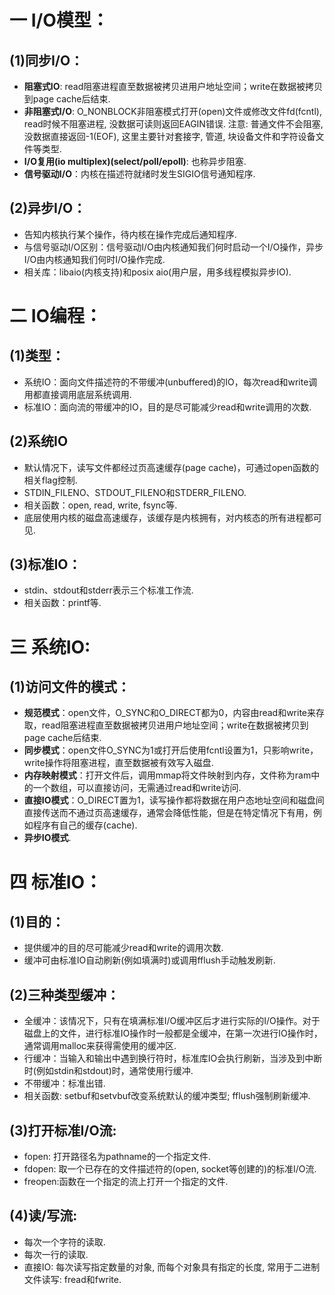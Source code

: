 # 一 I/O模型：
## (1)同步I/O：
- **阻塞式IO**: read阻塞进程直至数据被拷贝进用户地址空间；write在数据被拷贝到page cache后结束.
- **非阻塞式I/O**: O_NONBLOCK非阻塞模式打开(open)文件或修改文件fd(fcntl), read时候不阻塞进程, 没数据可读则返回EAGIN错误. 注意: 普通文件不会阻塞, 没数据直接返回-1(EOF), 这里主要针对套接字, 管道, 块设备文件和字符设备文件等类型.
- **I/O复用(io multiplex)(select/poll/epoll)**: 也称异步阻塞.
- **信号驱动I/O**：内核在描述符就绪时发生SIGIO信号通知程序.

## (2)异步I/O：
- 告知内核执行某个操作，待内核在操作完成后通知程序.
- 与信号驱动I/O区别：信号驱动I/O由内核通知我们何时启动一个I/O操作，异步I/O由内核通知我们何时I/O操作完成.
- 相关库：libaio(内核支持)和posix aio(用户层，用多线程模拟异步IO).

# 二 IO编程：
## (1)类型：
- 系统IO：面向文件描述符的不带缓冲(unbuffered)的IO，每次read和write调用都直接调用底层系统调用.
- 标准IO：面向流的带缓冲的IO，目的是尽可能减少read和write调用的次数.

## (2)系统IO
- 默认情况下，读写文件都经过页高速缓存(page cache)，可通过open函数的相关flag控制.
- STDIN_FILENO、STDOUT_FILENO和STDERR_FILENO.
- 相关函数：open, read, write, fsync等.
- 底层使用内核的磁盘高速缓存，该缓存是内核拥有，对内核态的所有进程都可见.

## (3)标准IO：
- stdin、stdout和stderr表示三个标准工作流.
- 相关函数：printf等.

# 三 系统IO:
## (1)访问文件的模式：
- **规范模式**：open文件，O_SYNC和O_DIRECT都为0，内容由read和write来存取，read阻塞进程直至数据被拷贝进用户地址空间；write在数据被拷贝到page cache后结束.
- **同步模式**：open文件O_SYNC为1或打开后使用fcntl设置为1，只影响write，write操作将阻塞进程，直至数据被有效写入磁盘.
- **内存映射模式**：打开文件后，调用mmap将文件映射到内存，文件称为ram中的一个数组，可以直接访问，无需通过read和write访问.
- **直接IO模式**：O_DIRECT置为1，读写操作都将数据在用户态地址空间和磁盘间直接传送而不通过页高速缓存，通常会降低性能，但是在特定情况下有用，例如程序有自己的缓存(cache).
- **异步IO模式**.

# 四 标准IO：
## (1)目的：
- 提供缓冲的目的尽可能减少read和write的调用次数.
- 缓冲可由标准IO自动刷新(例如填满时)或调用fflush手动触发刷新.

## (2)三种类型缓冲：
- 全缓冲：该情况下，只有在填满标准I/O缓冲区后才进行实际的I/O操作。对于磁盘上的文件，进行标准IO操作时一般都是全缓冲，在第一次进行IO操作时，通常调用malloc来获得需使用的缓冲区.
- 行缓冲：当输入和输出中遇到换行符时，标准库IO会执行刷新，当涉及到中断时(例如stdin和stdout)时，通常使用行缓冲.
- 不带缓冲：标准出错.
- 相关函数: setbuf和setvbuf改变系统默认的缓冲类型; fflush强制刷新缓冲.

## (3)打开标准I/O流:
- fopen: 打开路径名为pathname的一个指定文件.
- fdopen: 取一个已存在的文件描述符的(open, socket等创建的)的标准I/O流.
- freopen:函数在一个指定的流上打开一个指定的文件.

## (4)读/写流:
- 每次一个字符的读取.
- 每次一行的读取.
- 直接IO: 每次读写指定数量的对象, 而每个对象具有指定的长度, 常用于二进制文件读写: fread和fwrite.
